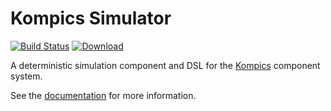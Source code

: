 # Kompics Simulator
[![Build Status](https://travis-ci.org/kompics/kompics-simulator.svg?branch=master)](https://travis-ci.org/kompics/kompics-simulator)
[ ![Download](https://api.bintray.com/packages/kompics/Maven/kompics-simulator/images/download.svg) ](https://bintray.com/kompics/Maven/kompics-simulator/_latestVersion)

A deterministic simulation component and DSL for the [Kompics](http://kompics.sics.se/) component system.

See the [documentation](http://kompics.sics.se/current/tutorial/simulation/index.html) for more information.
